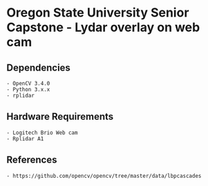 # Oregon State University Senior Capstone - Lydar overlay on web cam 

## Dependencies
	- OpenCV 3.4.0
	- Python 3.x.x
	- rplidar

## Hardware Requirements
	- Logitech Brio Web cam
	- Rplidar A1

## References
	- https://github.com/opencv/opencv/tree/master/data/lbpcascades